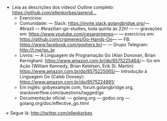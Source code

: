 * Leia as descrições dos vídeos!
    Outline completo: https://github.com/ellenkorbes/aprend...​
    * Exercícios:
    * Comunidade:
    — Slack: https://invite.slack.golangbridge.org/​
    — #brazil​
    — #brazilian​-go-studies, toda quinta às 22h!
    — — gravações em: https://www.youtube.com/cesargimenes​
    — — exercícios em: https://github.com/crgimenes/Go-Hands-On​
    — — FB: https://www.facebook.com/gophers.br/​
    — — Grupo Telegram: http://t.me/go_br​
    * Livros:
    — A Linguagem de Programação Go (Alan Donovan, Brian Kernighan): https://www.amazon.com.br/dp/8575225464/​
    — Go em Ação (William Kennedy, Brian Ketelsen, Erik St. Martin): https://www.amazon.com.br/dp/8575225065/​
    — Introdução à Linguagem Go (Caleb Doxsey): https://www.amazon.com.br/dp/8575224891/​
    * Em inglês: gobyexample.com, forum.golangbridge.org, stackoverflow.com/questions/tagged/go
    * Documentação oficial:
    — golang.org
    — godoc.org
    — golang.org/doc/effective_go.html

→ Segue lá: http://twitter.com/ellenkorbes